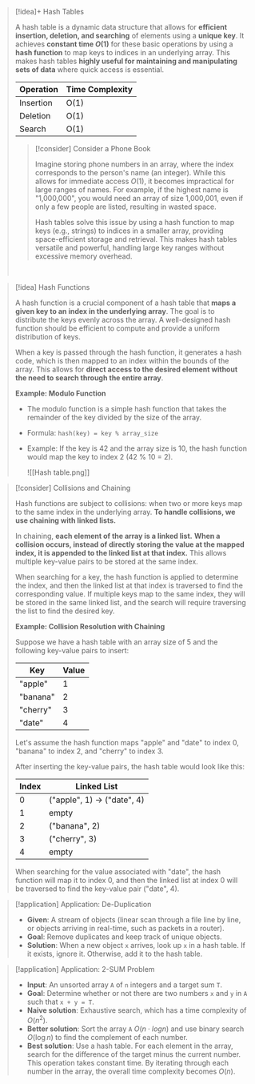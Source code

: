 > [!idea]+ Hash Tables
>
> A hash table is a dynamic data structure that allows for **efficient insertion, deletion, and searching** of elements using a **unique key**. It achieves **constant time $O(1)$** for these basic operations by using a **hash function** to map keys to indices in an underlying array. This makes hash tables **highly useful for maintaining and manipulating sets of data** where quick access is essential.
>
> | Operation | Time Complexity |
> |-----------|----------------|
> | Insertion | O(1) |
> | Deletion | O(1) |
> | Search | O(1) |
>
> > [!consider] Consider a Phone Book
> >
> > Imagine storing phone numbers in an array, where the index corresponds to the person's name (an integer). While this allows for immediate access $O(1)$, it becomes impractical for large ranges of names. For example, if the highest name is "1,000,000", you would need an array of size 1,000,001, even if only a few people are listed, resulting in wasted space.
> > 
> > Hash tables solve this issue by using a hash function to map keys (e.g., strings) to indices in a smaller array, providing space-efficient storage and retrieval. This makes hash tables versatile and powerful, handling large key ranges without excessive memory overhead.
> 
> <br>

> [!idea] Hash Functions
>
> A hash function is a crucial component of a hash table that **maps a given key to an index in the underlying array**. The goal is to distribute the keys evenly across the array. A well-designed hash function should be efficient to compute and provide a uniform distribution of keys.
>
> When a key is passed through the hash function, it generates a hash code, which is then mapped to an index within the bounds of the array. This allows for **direct access to the desired element without the need to search through the entire array**.
>
> **Example: Modulo Function**
>
> - The modulo function is a simple hash function that takes the remainder of the key divided by the size of the array.
> - Formula: `hash(key) = key % array_size`
> - Example: If the key is 42 and the array size is 10, the hash function would map the key to index 2 (42 % 10 = 2).
> 
>   ![[Hash table.png]]




> [!consider] Collisions and Chaining
>
> Hash functions are subject to collisions: when two or more keys map to the same index in the underlying array. **To handle collisions, we use chaining with linked lists.**
>
> In chaining, **each element of the array is a linked list.** **When a collision occurs, instead of directly storing the value at the mapped index, it is appended to the linked list at that index.** This allows multiple key-value pairs to be stored at the same index.
>
> When searching for a key, the hash function is applied to determine the index, and then the linked list at that index is traversed to find the corresponding value. If multiple keys map to the same index, they will be stored in the same linked list, and the search will require traversing the list to find the desired key.
>
> **Example: Collision Resolution with Chaining**
>
> Suppose we have a hash table with an array size of 5 and the following key-value pairs to insert:
>
> | Key | Value |
> |-----|-------|
> | "apple" | 1 |
> | "banana" | 2 |
> | "cherry" | 3 |
> | "date" | 4 |
>
> Let's assume the hash function maps "apple" and "date" to index 0, "banana" to index 2, and "cherry" to index 3.
>
> After inserting the key-value pairs, the hash table would look like this:
>
> | Index | Linked List |
> |-------|-------------|
> | 0     | ("apple", 1) -> ("date", 4) |
> | 1     | empty |
> | 2     | ("banana", 2) |
> | 3     | ("cherry", 3) |
> | 4     | empty |
>
> When searching for the value associated with "date", the hash function will map it to index 0, and then the linked list at index 0 will be traversed to find the key-value pair ("date", 4).


> [!application] Application: De-Duplication
>
> - **Given**: A stream of objects (linear scan through a file line by line, or objects arriving in real-time, such as packets in a router).
> - **Goal**: Remove duplicates and keep track of unique objects.
> - **Solution**: When a new object `x` arrives, look up `x` in a hash table. If it exists, ignore it. Otherwise, add it to the hash table.

> [!application] Application: 2-SUM Problem
>
> - **Input**: An unsorted array `A` of `n` integers and a target sum `T`.
> - **Goal**: Determine whether or not there are two numbers `x` and `y` in `A` such that `x + y = T`.
> - **Naive solution**: Exhaustive search, which has a time complexity of $O(n^2)$.
> - **Better solution**: Sort the array `A` $O(n \cdot log n)$ and use binary search $O(\log n)$ to find the complement of each number.
> - **Best solution**: Use a hash table. For each element in the array, search for the difference of the target minus the current number. This operation takes constant time. By iterating through each number in the array, the overall time complexity becomes $O(n)$.


